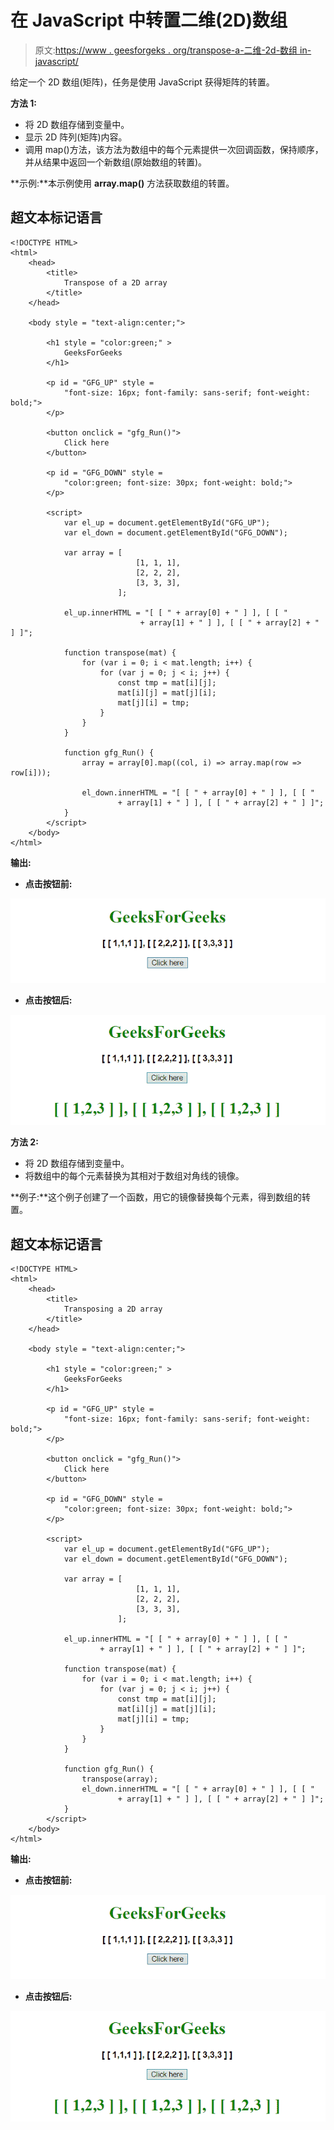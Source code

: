 # 在 JavaScript 中转置二维(2D)数组

> 原文:[https://www . geesforgeks . org/transpose-a-二维-2d-数组 in-javascript/](https://www.geeksforgeeks.org/transpose-a-two-dimensional-2d-array-in-javascript/)

给定一个 2D 数组(矩阵)，任务是使用 JavaScript 获得矩阵的转置。

**方法 1:**

*   将 2D 数组存储到变量中。
*   显示 2D 阵列(矩阵)内容。
*   调用 map()方法，该方法为数组中的每个元素提供一次回调函数，保持顺序，并从结果中返回一个新数组(原始数组的转置)。

**示例:**本示例使用 **array.map()** 方法获取数组的转置。

## 超文本标记语言

```
<!DOCTYPE HTML>
<html>
    <head>
        <title>
            Transpose of a 2D array
        </title>
    </head>

    <body style = "text-align:center;">

        <h1 style = "color:green;" >
            GeeksForGeeks
        </h1>

        <p id = "GFG_UP" style =
            "font-size: 16px; font-family: sans-serif; font-weight: bold;">    
        </p>

        <button onclick = "gfg_Run()">
            Click here
        </button>

        <p id = "GFG_DOWN" style =
            "color:green; font-size: 30px; font-weight: bold;">
        </p>

        <script>
            var el_up = document.getElementById("GFG_UP");
            var el_down = document.getElementById("GFG_DOWN");

            var array = [
                            [1, 1, 1],
                            [2, 2, 2],
                            [3, 3, 3],
                        ];

            el_up.innerHTML = "[ [ " + array[0] + " ] ], [ [ "
                             + array[1] + " ] ], [ [ " + array[2] + " ] ]";

            function transpose(mat) {
                for (var i = 0; i < mat.length; i++) {
                    for (var j = 0; j < i; j++) {
                        const tmp = mat[i][j];
                        mat[i][j] = mat[j][i];
                        mat[j][i] = tmp;
                    }
                }
            }

            function gfg_Run() {
                array = array[0].map((col, i) => array.map(row => row[i]));

                el_down.innerHTML = "[ [ " + array[0] + " ] ], [ [ "
                        + array[1] + " ] ], [ [ " + array[2] + " ] ]";
            }        
        </script>
    </body>
</html>                   
```

**输出:**

*   **点击按钮前:**

![](img/b3f27fa72294b54aa5627a125fd96a29.png)

*   **点击按钮后:**

![](img/e522f04e1acf1f0fda5cc42901dc55a6.png)

**方法 2:**

*   将 2D 数组存储到变量中。
*   将数组中的每个元素替换为其相对于数组对角线的镜像。

**例子:**这个例子创建了一个函数，用它的镜像替换每个元素，得到数组的转置。

## 超文本标记语言

```
<!DOCTYPE HTML>
<html>
    <head>
        <title>
            Transposing a 2D array
        </title>
    </head>

    <body style = "text-align:center;">

        <h1 style = "color:green;" >
            GeeksForGeeks
        </h1>

        <p id = "GFG_UP" style =
            "font-size: 16px; font-family: sans-serif; font-weight: bold;">    
        </p>

        <button onclick = "gfg_Run()">
            Click here
        </button>

        <p id = "GFG_DOWN" style =
            "color:green; font-size: 30px; font-weight: bold;">
        </p>

        <script>
            var el_up = document.getElementById("GFG_UP");
            var el_down = document.getElementById("GFG_DOWN");

            var array = [
                            [1, 1, 1],
                            [2, 2, 2],
                            [3, 3, 3],
                        ];

            el_up.innerHTML = "[ [ " + array[0] + " ] ], [ [ "
                    + array[1] + " ] ], [ [ " + array[2] + " ] ]";

            function transpose(mat) {
                for (var i = 0; i < mat.length; i++) {
                    for (var j = 0; j < i; j++) {
                        const tmp = mat[i][j];
                        mat[i][j] = mat[j][i];
                        mat[j][i] = tmp;
                    }
                }
            }

            function gfg_Run() {
                transpose(array);
                el_down.innerHTML = "[ [ " + array[0] + " ] ], [ [ "
                        + array[1] + " ] ], [ [ " + array[2] + " ] ]";
            }        
        </script>
    </body>
</html>                   
```

**输出:**

*   **点击按钮前:**

![](img/b3f27fa72294b54aa5627a125fd96a29.png)

*   **点击按钮后:**

![](img/e522f04e1acf1f0fda5cc42901dc55a6.png)